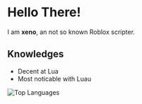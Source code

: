 # Hello There!
I am **xeno**, an not so known Roblox scripter.
## Knowledges
- Decent at Lua
- Most noticable with Luau
  
![Top Languages](https://github-readme-stats.vercel.app/api/top-langs/?username=XenoUndefined)

